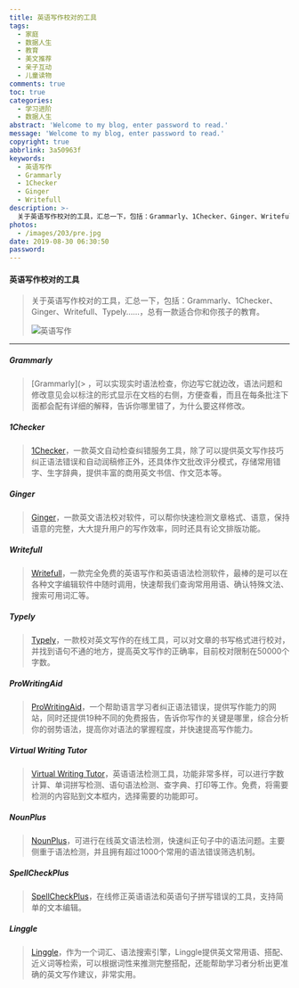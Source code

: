 ```yaml
---
title: 英语写作校对的工具
tags:
  - 家庭
  - 数据人生
  - 教育
  - 美文推荐
  - 亲子互动
  - 儿童读物
comments: true
toc: true
categories:
  - 学习进阶
  - 数据人生
abstract: 'Welcome to my blog, enter password to read.'
message: 'Welcome to my blog, enter password to read.'
copyright: true
abbrlink: 3a50963f
keywords:
  - 英语写作
  - Grammarly
  - 1Checker
  - Ginger
  - Writefull
description: >-
  关于英语写作校对的工具，汇总一下，包括：Grammarly、1Checker、Ginger、Writefull、Typely……，总有一款适合你和你孩子的教育。
photos:
  - /images/203/pre.jpg
date: 2019-08-30 06:30:50
password:
---
```

<script type="text/javascript" src="/js/src/bai.js"></script>

#### 英语写作校对的工具
> 关于英语写作校对的工具，汇总一下，包括：Grammarly、1Checker、Ginger、Writefull、Typely……，总有一款适合你和你孩子的教育。
>
> ![英语写作](/images/203/001.jpg)

---

##### Grammarly
> [Grammarly](> [](http://t.cn/RhJlR1N)，可以实现实时语法检查，你边写它就边改，语法问题和修改意见会以标注的形式显示在文档的右侧，方便查看，而且在每条批注下面都会配有详细的解释，告诉你哪里错了，为什么要这样修改。

##### 1Checker
> [1Checker](http://t.cn/zY5Iffi)，一款英文自动检查纠错服务工具，除了可以提供英文写作技巧纠正语法错误和自动润稿修正外，还具体作文批改评分模式，存储常用错字、生字辞典，提供丰富的商用英文书信、作文范本等。

##### Ginger
> [Ginger](http://t.cn/zO8Odtf)，一款英文语法校对软件，可以帮你快速检测文章格式、语意，保持语意的完整，大大提升用户的写作效率，同时还具有论文排版功能。

##### Writefull
> [Writefull](http://t.cn/RZbQNHx)，一款完全免费的英语写作和英语语法检测软件，最棒的是可以在各种文字编辑软件中随时调用，快速帮我们查询常用用语、确认特殊文法、搜索可用词汇等。

##### Typely
> [Typely](http://t.cn/R1qvrii)，一款校对英文写作的在线工具，可以对文章的书写格式进行校对，并找到语句不通的地方，提高英文写作的正确率，目前校对限制在50000个字数。

##### ProWritingAid
> [ProWritingAid](http://t.cn/RZnlI6h)，一个帮助语言学习者纠正语法错误，提供写作能力的网站，同时还提供19种不同的免费报告，告诉你写作的关键是哪里，综合分析你的弱势语法，提高你对语法的掌握程度，并快速提高写作能力。 

##### Virtual Writing Tutor
> [Virtual Writing Tutor](http://t.cn/RSlt4VJ)，英语语法检测工具，功能非常多样，可以进行字数计算、单词拼写检测、语句语法检测、查字典、打印等工作。免费，将需要检测的内容贴到文本框内，选择需要的功能即可。 ​

##### NounPlus
> [NounPlus](http://t.cn/RxDdSG0)，可进行在线英文语法检测，快速纠正句子中的语法问题。主要侧重于语法检测，并且拥有超过1000个常用的语法错误筛选机制。 ​

##### SpellCheckPlus
> [SpellCheckPlus](http://t.cn/RhJHhFV)，在线修正英语语法和英语句子拼写错误的工具，支持简单的文本编辑。

##### Linggle
> [Linggle](http://t.cn/R713eap)，作为一个词汇、语法搜索引擎，Linggle提供英文常用语、搭配、近义词等检索，可以根据词性来推测完整搭配，还能帮助学习者分析出更准确的英文写作建议，非常实用。
